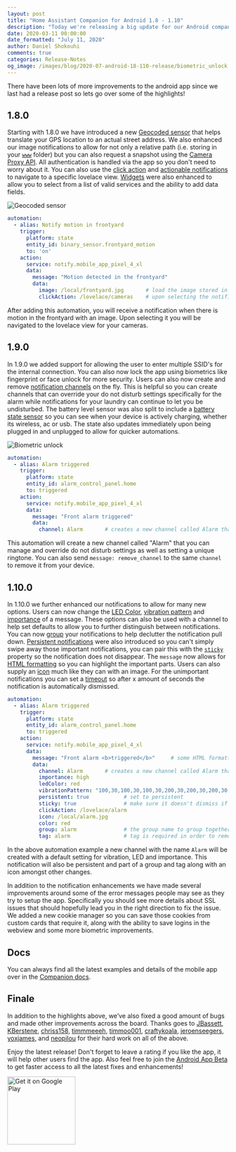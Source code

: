 ```yaml
---
layout: post
title: "Home Assistant Companion for Android 1.8 - 1.10"
description: "Today we're releasing a big update for our Android companion app including lots of improvements to notifications, biometrics support and a new geocoded sensor."
date: 2020-03-11 00:00:00
date_formatted: "July 11, 2020"
author: Daniel Shokouhi
comments: true
categories: Release-Notes
og_image: /images/blog/2020-07-android-18-110-release/biometric_unlock.png
---
```


There have been lots of more improvements to the android app since we last had a release post so lets go over some of the highlights!

## 1.8.0

Starting with 1.8.0 we have introduced a new [Geocoded sensor](https://companion.home-assistant.io/docs/core/sensors#geocoded-location-sensor) that helps translate your GPS location to an actual street address. We also enhanced our image notifications to allow for not only a relative path (i.e. storing in your [`www`](https://www.home-assistant.io/integrations/http#hosting-files) folder) but you can also request a snapshot using the [Camera Proxy API](https://developers.home-assistant.io/docs/api/rest/#get-apicamera_proxycameraentity_id). All authentication is handled via the app so you don't need to worry about it. You can also use the [click action](https://companion.home-assistant.io/docs/notifications/notifications-basic/#notification-click-action) and [actionable notifications](https://companion.home-assistant.io/docs/notifications/actionable-notifications#building-automations-for-notification-actions) to navigate to a specific lovelace view. [Widgets](https://companion.home-assistant.io/docs/core/android-widgets) were also enhanced to allow you to select from a list of valid services and the ability to add data fields.

![Geocoded sensor](/images/blog/2020-07-android-18-110-release/geocoded_sensor.png)

```yaml
automation:
  - alias: Notify motion in frontyard
    trigger:
      platform: state
      entity_id: binary_sensor.frontyard_motion
      to: 'on'
    action:
      service: notify.mobile_app_pixel_4_xl
      data:
        message: "Motion detected in the frontyard"
        data:
          image: /local/frontyard.jpg       # load the image stored in the www directory
          clickAction: /lovelace/cameras    # upon selecting the notification, navigate to the cameras view
```

After adding this automation, you will receive a notification when there is motion in the frontyard with an image. Upon selecting it you will be navigated to the lovelace view for your cameras.

## 1.9.0

In 1.9.0 we added support for allowing the user to enter multiple SSID's for the internal connection. You can also now lock the app using biometrics like fingerprint or face unlock for more security. Users can also now create and remove [notification channels](https://companion.home-assistant.io/docs/notifications/notifications-basic#notification-channels) on the fly. This is helpful so you can create channels that can override your do not disturb settings specifically for the alarm while notifications for your laundry can continue to let you be undisturbed. The battery level sensor was also split to include a [battery state sensor](https://companion.home-assistant.io/docs/core/sensors#battery-sensors) so you can see when your device is actively charging, whether its wireless, ac or usb. The state also updates immediately upon being plugged in and unplugged to allow for quicker automations.

![Biometric unlock](/images/blog/2020-07-android-18-110-release/biometric_unlock.png)

```yaml
automation:
  - alias: Alarm triggered
    trigger:
      platform: state
      entity_id: alarm_control_panel.home
      to: triggered
    action:
      service: notify.mobile_app_pixel_4_xl
      data:
        message: "Front alarm triggered"
        data:
          channel: Alarm       # creates a new channel called Alarm that you can manage from your device
```

This automation will create a new channel called "Alarm" that you can manage and override do not disturb settings as well as setting a unique ringtone.  You can also send `message: remove_channel` to the same `channel` to remove it from your device.

## 1.10.0

In 1.10.0 we further enhanced our notifications to allow for many new options. Users can now change the [LED Color](https://companion.home-assistant.io/docs/notifications/notifications-basic#notification-led-color), [vibration pattern](https://companion.home-assistant.io/docs/notifications/notifications-basic#notification-vibration-pattern) and [importance](https://companion.home-assistant.io/docs/notifications/notifications-basic#notification-channel-importance) of a message. These options can also be used with a channel to help set defaults to allow you to further distinguish between notifications. You can now [group](https://companion.home-assistant.io/docs/notifications/notifications-basic#thread-id-grouping-notifications) your notifications to help declutter the notification pull down. [Persistent notifications](https://companion.home-assistant.io/docs/notifications/notifications-basic#persistent-notification) were also introduced so you can't simply swipe away those important notifications, you can pair this with the [`sticky`](https://companion.home-assistant.io/docs/notifications/notifications-basic#sticky-notification) property so the notification does not disappear. The `message` now allows for [HTML formatting](https://companion.home-assistant.io/docs/notifications/notifications-basic#notification-message-html-formatting) so you can highlight the important parts. Users can also supply an [icon](https://companion.home-assistant.io/docs/notifications/notifications-basic#notification-icon) much like they can with an image.  For the unimportant notifications you can set a [timeout](https://companion.home-assistant.io/docs/notifications/notifications-basic#notification-timeout) so after x amount of seconds the notification is automatically dismissed.

```yaml
automation:
  - alias: Alarm triggered
    trigger:
      platform: state
      entity_id: alarm_control_panel.home
      to: triggered
    action:
      service: notify.mobile_app_pixel_4_xl
      data:
        message: "Front alarm <b>triggered</b>"     # some HTML formatting to highlight the alert
        data:
          channel: Alarm       # creates a new channel called Alarm that you can manage from your device
          importance: high
          ledColor: red
          vibrationPattern: "100,30,100,30,100,30,200,30,200,30,200,30,100,30,100,30,100"     # SOS vibration pattern
          persistent: true           # set to persistent
          sticky: true               # make sure it doesn't dismiss if selected
          clickAction: /lovelace/alarm
          icon: /local/alarm.jpg
          color: red
          group: alarm               # the group name to group together notifications
          tag: alarm                 # tag is required in order to remove the persistent notification
```

In the above automation example a new channel with the name `Alarm` will be created with a default setting for vibration, LED and importance. This notification will also be persistent and part of a group and tag along with an icon amongst other changes.

In addition to the notification enhancements we have made several improvements around some of the error messages people may see as they try to setup the app. Specifically you should see more details about SSL issues that should hopefully lead you in the right direction to fix the issue. We added a new cookie manager so you can save those cookies from custom cards that require it, along with the ability to save logins in the webview and some more biometric improvements.

## Docs

You can always find all the latest examples and details of the mobile app over in the [Companion docs](https://companion.home-assistant.io/). 


## Finale

In addition to the highlights above, we’ve also fixed a good amount of bugs and made other improvements across the board. Thanks goes to [JBassett](https://github.com/JBassett), [KBerstene](https://github.com/KBerstene), [chriss158](https://github.com/chriss158), [timmmeeeh](https://github.com/timmmeeeh), [timmoo001](https://github.com/timmoo001), [craftykoala](https://github.com/craftykoala),  [jeroenseegers](https://github.com/jeroenseegers), [yoxjames](https://github.com/yoxjames), and [neopilou](https://github.com/neopilou) for their hard work on all of the above.

Enjoy the latest release! Don't forget to leave a rating if you like the app, it will help other users find the app. Also feel free to join the [Android App Beta](https://play.google.com/apps/testing/io.homeassistant.companion.android) to get faster access to all the latest fixes and enhancements!

<a href="https://play.google.com/store/apps/details?id=io.homeassistant.companion.android"><img alt="Get it on Google Play" src="https://play.google.com/intl/en_gb/badges/static/images/badges/en_badge_web_generic.png" width="155" style='border: 0;box-shadow: none;'></a>
